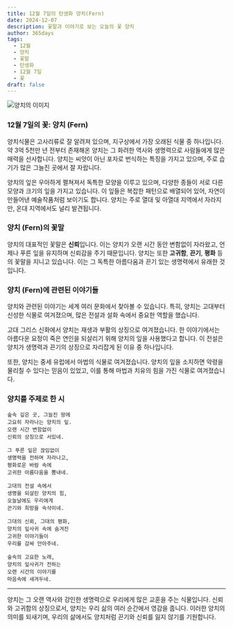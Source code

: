 ```yaml
---
title: 12월 7일의 탄생화 양치(Fern)
date: 2024-12-07
description: 꽃말과 이야기로 보는 오늘의 꽃 양치
author: 365days
tags:
  - 12월
  - 양치
  - 꽃말
  - 탄생화
  - 12월 7일
  - 꽃
draft: false
---
```



![양치의 이미지](https://cdn.pixabay.com/photo/2019/05/06/19/13/green-4183977_640.jpg#center)


### 12월 7일의 꽃: 양치 (Fern)

양치식물은 고사리류로 잘 알려져 있으며, 지구상에서 가장 오래된 식물 중 하나입니다. 약 3억 5천만 년 전부터 존재해온 양치는 그 화려한 역사와 생명력으로 사람들에게 많은 매력을 선사합니다. 양치는 씨앗이 아닌 포자로 번식하는 특징을 가지고 있으며, 주로 습기가 많은 그늘진 곳에서 잘 자랍니다.

양치의 잎은 우아하게 펼쳐져서 독특한 모양을 이루고 있으며, 다양한 종들이 서로 다른 모양과 크기의 잎을 가지고 있습니다. 이 잎들은 복잡한 패턴으로 배열되어 있어, 자연이 만들어낸 예술작품처럼 보이기도 합니다. 양치는 주로 열대 및 아열대 지역에서 자라지만, 온대 지역에서도 널리 발견됩니다.

### 양치 (Fern)의 꽃말

양치의 대표적인 꽃말은 **신뢰**입니다. 이는 양치가 오랜 시간 동안 변함없이 자라왔고, 언제나 푸른 잎을 유지하며 신뢰감을 주기 때문입니다. 양치는 또한 **고귀함**, **끈기**, **평화** 등의 꽃말을 지니고 있습니다. 이는 그 독특한 아름다움과 끈기 있는 생명력에서 유래한 것입니다.

### 양치 (Fern)에 관련된 이야기들

양치와 관련된 이야기는 세계 여러 문화에서 찾아볼 수 있습니다. 특히, 양치는 고대부터 신성한 식물로 여겨졌으며, 많은 전설과 설화 속에서 중요한 역할을 했습니다.

고대 그리스 신화에서 양치는 재생과 부활의 상징으로 여겨졌습니다. 한 이야기에서는 아름다운 요정이 죽은 연인을 되살리기 위해 양치의 잎을 사용했다고 합니다. 이 전설은 양치가 생명력과 끈기의 상징으로 자리잡게 된 이유 중 하나입니다.

또한, 양치는 중세 유럽에서 마법의 식물로 여겨졌습니다. 양치의 잎을 소지하면 악령을 물리칠 수 있다는 믿음이 있었고, 이를 통해 마법과 치유의 힘을 가진 식물로 여겨졌습니다.

### 양치를 주제로 한 시

	숲속 깊은 곳, 그늘진 땅에  
	고요히 자라나는 양치의 잎.  
	오랜 시간 변함없이  
	신뢰의 상징으로 서있네.
	
	그 푸른 잎은 끊임없이  
	생명력을 전하며 자라나고,  
	평화로운 바람 속에  
	고귀한 아름다움을 뽐내네.
	
	고대의 전설 속에서  
	생명을 되살린 양치의 힘,  
	오늘날에도 우리에게  
	끈기와 희망을 속삭이네.
	
	그대의 신뢰, 그대의 평화,  
	양치의 잎사귀 속에 숨겨진  
	고귀한 이야기들이  
	우리를 감싸 안아주네.
	
	숲속의 고요한 노래,  
	양치의 잎사귀가 전하는  
	오랜 시간의 이야기를  
	마음속에 새겨두네.

---

양치는 그 오랜 역사와 강인한 생명력으로 우리에게 많은 교훈을 주는 식물입니다. 신뢰와 고귀함의 상징으로서, 양치는 우리 삶의 여러 순간에서 영감을 줍니다. 이러한 양치의 의미를 되새기며, 우리의 삶에서도 양치처럼 끈기와 신뢰를 잃지 않기를 기원합니다.
